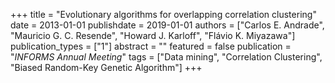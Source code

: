 +++
title = "Evolutionary algorithms for overlapping correlation clustering"
date = 2013-01-01
publishdate = 2019-01-01
authors = ["Carlos E. Andrade", "Mauricio G. C. Resende", "Howard J. Karloff", "Flávio K. Miyazawa"]
publication_types = ["1"]
abstract = ""
featured = false
publication = "*INFORMS Annual Meeting*"
tags = ["Data mining", "Correlation Clustering", "Biased Random-Key Genetic Algorithm"]
+++

